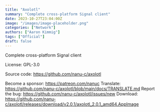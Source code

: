 ```yaml
---
title: "Axolotl"
summary: "Complete cross-platform Signal client"
date: 2023-10-27T23:04:00Z
image: "/images/image-placeholder.png"
categories: ["Network"]
authors: ["Aaron Kimmig"]
tags: ["Official"]
draft: false
---
```


Complete cross-platform Signal client

License: GPL-3.0

Source code: <https://github.com/nanu-c/axolotl>

Become a sponsor: <https://patreon.com/nanuc>
Translate: <https://github.com/nanu-c/axolotl/blob/main/docs/TRANSLATE.md>
Report the bug: <https://github.com/nanu-c/axolotl/issues/new>
Download: <https://github.com/nanu-c/axolotl/releases/download/v2.0.1/axolotl_2.0.1_amd64.AppImage>
